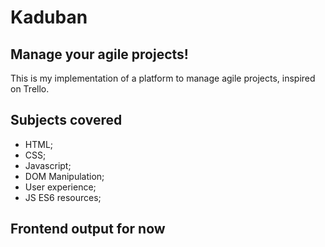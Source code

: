 # Kaduban
## Manage your agile projects!
This is my implementation of a platform to manage agile projects, inspired on Trello.

## Subjects covered
* HTML;
* CSS;
* Javascript;
* DOM Manipulation;
* User experience;
* JS ES6 resources;

## Frontend output for now